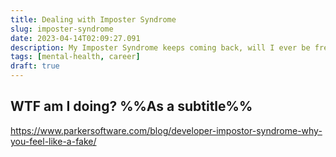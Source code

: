 ```yaml
---
title: Dealing with Imposter Syndrome
slug: imposter-syndrome
date: 2023-04-14T02:09:27.091
description: My Imposter Syndrome keeps coming back, will I ever be free?
tags: [mental-health, career]
draft: true
---
```

## WTF am I doing? %%As a subtitle%%

https://www.parkersoftware.com/blog/developer-impostor-syndrome-why-you-feel-like-a-fake/
